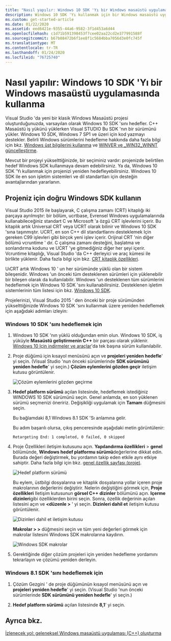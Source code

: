 ```yaml
---
title: "Nasıl yapılır: Windows 10 SDK 'Yı bir Windows masaüstü uygulamasında kullanma"
description: Windows 10 SDK 'Yı kullanmak için bir Windows masaüstü uygulaması projesindeki hedef SDK sürümünü ayarlama.
ms.custom: get-started-article
ms.date: 01/22/2020
ms.assetid: eed6421e-9355-44a6-9582-3f1d453a6d44
ms.openlocfilehash: c1d71b591398453f7cee02aa22cd2e377991588f
ms.sourcegitcommit: b67b08472b6f1ee8f1c5684bba7056d3e0fc745f
ms.translationtype: MT
ms.contentlocale: tr-TR
ms.lasthandoff: 01/24/2020
ms.locfileid: "76725740"
---
```

# <a name="how-to-use-the-windows-10-sdk-in-a-windows-desktop-application"></a>Nasıl yapılır: Windows 10 SDK 'Yı bir Windows masaüstü uygulamasında kullanma

Visual Studio 'da yeni bir klasik Windows Masaüstü projesi oluşturduğunuzda, varsayılan olarak Windows 10 SDK 'sını hedefler. C++ Masaüstü iş yükünü yüklerken Visual STUDIO Bu SDK 'nın bir sürümünü yükler. Windows 10 SDK, Windows 7 SP1 ve üzeri için kod yazmayı destekler. Belirli Windows sürümlerini hedefleme hakkında daha fazla bilgi için bkz. [Windows üst bilgilerini kullanma](/windows/win32/WinProg/using-the-windows-headers) ve [WINVER ve _WIN32_WINNT güncelleştirme](../porting/modifying-winver-and-win32-winnt.md).

Mevcut bir projeyi yükselttiğinizde, bir seçiminiz vardır: projenizde belirtilen hedef Windows SDK kullanmaya devam edebilirsiniz. Ya da, Windows 10 SDK 'Yı kullanmak için projenizi yeniden hedefleyebilirsiniz. Windows 10 SDK ile en son işletim sistemleri ve dil standartları için desteğin avantajlarından yararlanın.

## <a name="use-the-right-windows-sdk-for-your-project"></a>Projeniz için doğru Windows SDK kullanın

Visual Studio 2015 ile başlayarak, C çalışma zamanı (CRT) kitaplığı iki parçaya ayrılmıştır: bir bölüm, ucrtbase, Evrensel Windows uygulamalarında kullanabileceğiniz standart C ve Microsoft 'a özgü CRT işlevlerini içerir. Bu kitaplık artık Universal CRT veya UCRT olarak bilinir ve Windows 10 SDK 'sına taşınmıştır. UCRT, en son C++ dil standartlarını desteklemek Için gereken C99 işlevleri gibi birçok yeni işlev içerir. Orijinal CRT 'nin diğer bölümü vcruntime ' dır. C çalışma zamanı desteğini, başlatma ve sonlandırma kodunu ve UCRT 'ye gitmediğiniz diğer her şeyi içerir. Vcruntime kitaplığı, Visual Studio 'da C++ derleyici ve araç kümesi ile birlikte yüklenir. Daha fazla bilgi için bkz. [CRT kitaplık özellikleri](../c-runtime-library/crt-library-features.md).

UıCRT artık Windows 10 ' un her sürümünde yüklü olan bir sistem bileşenidir. Windows 'un önceki tüm desteklenen sürümleri için yüklenebilir bir bileşen olarak da kullanılabilir. Windows 'un desteklenen tüm sürümlerini hedeflemek için Windows 10 SDK 'sını kullanabilirsiniz. Desteklenen işletim sistemlerinin tüm listesi için bkz. [Windows 10 SDK](https://developer.microsoft.com/windows/downloads/windows-10-sdk).

Projelerinizi, Visual Studio 2015 ' den önceki bir proje sürümünden yükselttiğinizde Windows 10 SDK 'sını kullanmak üzere yeniden hedeflemek için aşağıdaki adımları izleyin:

### <a name="to-target-the-windows-10-sdk"></a>Windows 10 SDK 'sını hedeflemek için

1. Windows 10 SDK 'nın yüklü olduğundan emin olun. Windows 10 SDK, iş yüküyle **Masaüstü geliştirmenin C++**  bir parçası olarak yüklenir. [Windows 10 Için indirmeler ve araçlar](https://developer.microsoft.com/windows/downloads)'da tek başına sürüm kullanılabilir.

1. Proje düğümü için kısayol menüsünü açın ve **projeleri yeniden hedefle**' yi seçin. (Visual Studio 'nun önceki sürümlerinde **SDK sürümünü yeniden hedefle**' yi seçin.) **Çözüm eylemlerini gözden geçir** iletişim kutusu görüntülenir.

   ![Çözüm eylemlerini gözden geçirme](../windows/media/retargetingwindowssdk2.PNG "RetargetingWindowsSDK2")

1. **Hedef platform sürümü** açılan listesinde, hedeflemek istediğiniz WINDOWS 10 SDK sürümünü seçin. Genel anlamda, en son yüklenen sürümü seçmenizi öneririz. Değişikliği uygulamak için **Tamam** düğmesini seçin.

   Bu bağlamdaki 8,1 Windows 8.1 SDK 'Sı anlamına gelir.

   Bu adım başarılı olursa, çıkış penceresinde aşağıdaki metin görüntülenir:

   `Retargeting End: 1 completed, 0 failed, 0 skipped`

1. Proje Özellikleri iletişim kutusunu açın. **Yapılandırma özellikleri** > **genel** bölümünde, **Windows hedef platformu sürümü**değerlerine dikkat edin. Burada değeri değiştirmek, bu yordamın takip eden etkile aynı etkiye sahiptir. Daha fazla bilgi için bkz. [genel özellik sayfası (proje)](../build/reference/general-property-page-project.md).

   ![Hedef platform sürümü](../windows/media/retargetingwindowssdk3.PNG "RetargetingWindowsSDK3")

   Bu eylem, üstbilgi dosyalarına ve kitaplık dosyalarına yollar içeren proje makrolarının değerlerini değiştirir. Nelerin değiştiğini görmek için, **Proje özellikleri** Iletişim kutusunun **görsel C++ dizinler** bölümünü açın. **Içerme dizinleri**gibi özelliklerden birini seçin. Sonra, özellik değerinin açılan listesini açın ve **\<düzenle >** ' yi seçin. **Dizinleri dahil et** iletişim kutusu görüntülenir.

   ![Dizinleri dahil et iletişim kutusu](../windows/media/retargetingwindowssdk4.PNG "RetargetingWindowsSDK4")

   **Makrolar > >** düğmesini seçin ve tüm yeni değerleri görmek için makrolar listesini Windows SDK makrolarına kaydırın.

   ![Windows SDK makrolar](../windows/media/retargetingwindowssdk5.PNG "RetargetingWindowsSDK5")

1. Gerektiğinde diğer çözüm projeleri için yeniden hedefleme yordamını tekrarlayın ve çözümü yeniden derleyin.

### <a name="to-target-the-windows-81-sdk"></a>Windows 8.1 SDK 'sını hedeflemek için

1. Çözüm Gezgini ' de proje düğümünün kısayol menüsünü açın ve **projeleri yeniden hedefle**' yi seçin. (Visual Studio 'nun önceki sürümlerinde **SDK sürümünü yeniden hedefle**' yi seçin.)

2. **Hedef platform sürümü** açılan listesinde **8,1**' yi seçin.

## <a name="see-also"></a>Ayrıca bkz.

[İzlenecek yol: geleneksel Windows masaüstü uygulaması (C++) oluşturma](../windows/walkthrough-creating-windows-desktop-applications-cpp.md)
